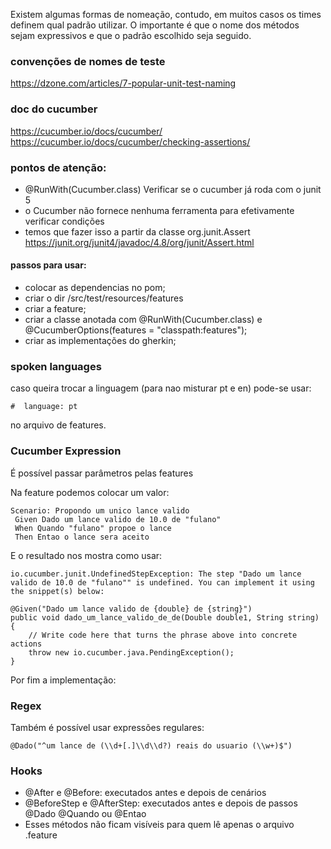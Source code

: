 Existem algumas formas de nomeação, contudo, em muitos casos os times definem qual padrão utilizar. 
O importante é que o nome dos métodos sejam expressivos e que o padrão escolhido seja seguido.

### convenções de nomes de teste
https://dzone.com/articles/7-popular-unit-test-naming

### doc do cucumber
https://cucumber.io/docs/cucumber/
https://cucumber.io/docs/cucumber/checking-assertions/

### pontos de atenção:

- @RunWith(Cucumber.class) Verificar se o cucumber já roda com o junit 5
- o Cucumber não fornece nenhuma ferramenta para efetivamente verificar condições
- temos que fazer isso a partir da classe org.junit.Assert https://junit.org/junit4/javadoc/4.8/org/junit/Assert.html


#### passos para usar:
- colocar as dependencias no pom;
- criar o dir /src/test/resources/features
- criar a feature;
- criar a classe anotada com @RunWith(Cucumber.class) e @CucumberOptions(features = "classpath:features");
- criar as implementações do gherkin;


### spoken languages
caso queira trocar a linguagem (para nao misturar pt e en) pode-se usar:
```
#  language: pt
```
no arquivo de features.

### Cucumber Expression

É possível passar parâmetros pelas features

Na feature podemos colocar um valor:

```
Scenario: Propondo um unico lance valido
 Given Dado um lance valido de 10.0 de "fulano"
 When Quando "fulano" propoe o lance
 Then Entao o lance sera aceito
```

E o resultado nos mostra como usar:


```
io.cucumber.junit.UndefinedStepException: The step "Dado um lance valido de 10.0 de "fulano"" is undefined. You can implement it using the snippet(s) below:

@Given("Dado um lance valido de {double} de {string}")
public void dado_um_lance_valido_de_de(Double double1, String string) {
    // Write code here that turns the phrase above into concrete actions
    throw new io.cucumber.java.PendingException();
}
```

Por fim a implementação:



### Regex

Também é possível usar expressões regulares:
```
@Dado("^um lance de (\\d+[.]\\d\\d?) reais do usuario (\\w+)$")
```

###  Hooks

- @After e @Before: executados antes e depois de cenários
- @BeforeStep e @AfterStep: executados antes e depois de passos @Dado @Quando ou @Entao
- Esses métodos não ficam visíveis para quem lê apenas o arquivo .feature

